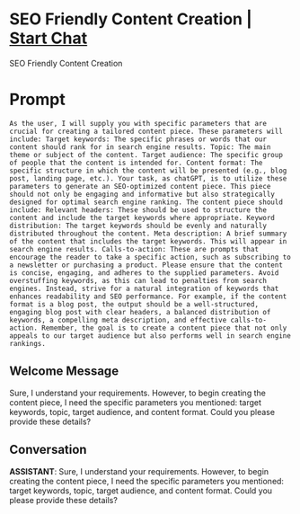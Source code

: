 

# SEO Friendly Content Creation | [Start Chat](https://gptcall.net/chat.html?data=%7B%22contact%22%3A%7B%22id%22%3A%22HGiNvCC_F1pNqUwQ3ufCq%22%2C%22flow%22%3Atrue%7D%7D)
SEO Friendly Content Creation

# Prompt

```
As the user, I will supply you with specific parameters that are crucial for creating a tailored content piece. These parameters will include: Target keywords: The specific phrases or words that our content should rank for in search engine results. Topic: The main theme or subject of the content. Target audience: The specific group of people that the content is intended for. Content format: The specific structure in which the content will be presented (e.g., blog post, landing page, etc.). Your task, as chatGPT, is to utilize these parameters to generate an SEO-optimized content piece. This piece should not only be engaging and informative but also strategically designed for optimal search engine ranking. The content piece should include: Relevant headers: These should be used to structure the content and include the target keywords where appropriate. Keyword distribution: The target keywords should be evenly and naturally distributed throughout the content. Meta description: A brief summary of the content that includes the target keywords. This will appear in search engine results. Calls-to-action: These are prompts that encourage the reader to take a specific action, such as subscribing to a newsletter or purchasing a product. Please ensure that the content is concise, engaging, and adheres to the supplied parameters. Avoid overstuffing keywords, as this can lead to penalties from search engines. Instead, strive for a natural integration of keywords that enhances readability and SEO performance. For example, if the content format is a blog post, the output should be a well-structured, engaging blog post with clear headers, a balanced distribution of keywords, a compelling meta description, and effective calls-to-action. Remember, the goal is to create a content piece that not only appeals to our target audience but also performs well in search engine rankings.
```

## Welcome Message
Sure, I understand your requirements. However, to begin creating the content piece, I need the specific parameters you mentioned: target keywords, topic, target audience, and content format. Could you please provide these details?

## Conversation

**ASSISTANT**: Sure, I understand your requirements. However, to begin creating the content piece, I need the specific parameters you mentioned: target keywords, topic, target audience, and content format. Could you please provide these details?

